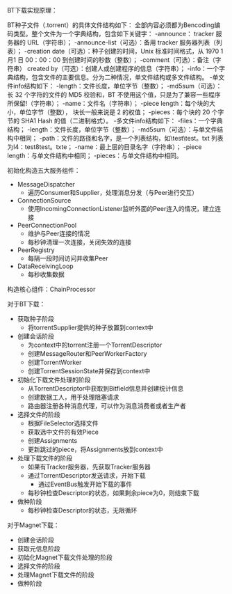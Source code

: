 BT下载实现原理：

BT种子文件（.torrent）的具体文件结构如下：
全部内容必须都为Bencoding编码类型。整个文件为一个字典结构，包含如下关键字：
-announce： tracker 服务器的 URL（字符串）；
-announce-list（可选）：备用 tracker 服务器列表（列表）；
-creation date（可选）：种子创建的时间，Unix 标准时间格式，从 1970 1 月1 日 00：00：00 到创建时间的秒数（整数）；
-comment（可选）：备注（字符串） created by（可选）：创建人或创建程序的信息（字符串）；
-info：一个字典结构，包含文件的主要信息。分为二种情况，单文件结构或多文件结构。
-单文件info结构如下：
    -length：文件长度，单位字节（整数）；
    -md5sum（可选）：长 32 个字符的文件的 MD5 校验和，BT 不使用这个值，只是为了兼容一些程序所保留!（字符串）；
    -name：文件名（字符串）；
    -piece length：每个块的大小，单位字节（整数）， 块长一般来说是 2 的权值；
    -pieces：每个块的 20 个字节的 SHA1 Hash 的值（二进制格式）。
-多文件info结构如下：
    -files：一个字典结构；
    -length：文件长度，单位字节（整数）；
    -md5sum（可选）：与单文件结构中相同；
    -path：文件的路径和名字，是一个列表结构，如\test\test。txt 列表为l4：test8test。txte；
    -name：最上层的目录名字（字符串）；
    -piece length：与单文件结构中相同；
    -pieces：与单文件结构中相同。


初始化构造五大服务组件：
- MessageDispatcher
    - 遍历Consumer和Supplier，处理消息分发（与Peer进行交互）
- ConnectionSource
    - 使用IncomingConnectionListener监听外面的Peer连入的情况，建立连接
- PeerConnectionPool
    - 维护与Peer连接的情况
    - 每秒钟清理一次连接，关闭失效的连接
- PeerRegistry
    - 每隔一段时间访问并收集Peer
- DataReceivingLoop
    - 每秒收集数据

构造核心组件：ChainProcessor

对于BT下载：
- 获取种子阶段
    - 将torrentSupplier提供的种子放置到context中
- 创建会话阶段
    - 为context中的torrent注册一个TorrentDescriptor
    - 创建MessageRouter和PeerWorkerFactory
    - 创建TorrentWorker
    - 创建TorrentSessionState并保存到context中
- 初始化下载文件处理的阶段
    - 从TorrentDescriptor中获取到Bitfield信息并创建统计信息
    - 创建数据工人，用于处理阻塞请求
    - 路由器注册各种消息代理，可以作为消息消费者或者生产者    
- 选择文件的阶段
    - 根据FileSelector选择文件
    - 获取选中文件的有效Piece
    - 创建Assignments
    - 更新跳过的piece，将Assignments放到context中
- 处理下载文件的阶段
    - 如果有Tracker服务器，先获取Tracker服务器
    - 通过TorrentDescriptor发送请求，开始下载
        - 通过EventBus触发开始下载的事件
    - 每秒钟检查Descriptor的状态，如果剩余piece为0，则结束下载
- 做种阶段
    - 每秒钟检查Descriptor的状态，无限循环

对于Magnet下载：
- 创建会话阶段
- 获取元信息阶段
- 初始化Magnet下载文件处理的阶段
- 选择文件的阶段
- 处理Magnet下载文件的阶段
- 做种阶段